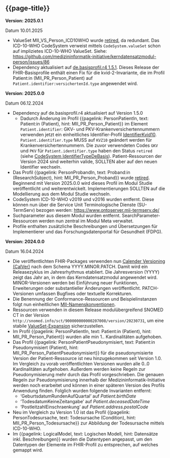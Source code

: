 ## {{page-title}}

**Version: 2025.0.1**

Datum 10.01.2025

- ValueSet MII_VS_Person_ICD10WHO wurde [retired](http://hl7.org/fhir/R4/codesystem-publication-status.html#publication-status-retired), da redundant. Das ICD-10-WHO CodeSystem verweist mittels `CodeSystem.valueSet` schon auf implizietes ICD-10-WHO ValueSet. Siehe: https://github.com/medizininformatik-initiative/kerndatensatzmodul-person/issues/86
- Dependency aktualisiert auf [de.basisprofil.r4 1.5.1](https://simplifier.net/packages/de.basisprofil.r4/1.5.1). Dieses Release der FHIR-Basisprofile enthält einen Fix für die kvid-2-Invariante, die im Profil Patient:in (MII_PR_Person_Patient) auf `Patient.identifier:versichertenId.type` angewendet wird.

**Version: 2025.0.0**

Datum 06.12.2024

- Dependency auf de.basisprofil.r4 aktualisiert auf Version 1.5.0
    - Dadurch Änderung im Profil {{pagelink: PersonPatientIn, text: Patient:in (Patient), hint: MII_PR_Person_Patient}} im Element `Patient.identifier`:  GKV- und PKV-Krankenversichertennummern verwenden jetzt ein einheitliches Identifier-Profil [IdentifierKvid10](https://simplifier.net/packages/de.basisprofil.r4/1.5.0/files/2461154). `Patient.identifier.type` MUSS auf `KVZ10` geändert werden für Krankenversichertennummern. Die zuvor verwendeten Codes `GKV` und `PKV` für `Patient.identifier.type` haben den Status `retired` (siehe [CodeSystem IdentifierTypeDeBasis](https://simplifier.net/packages/de.basisprofil.r4/1.5.0/files/2461165)). Patient-Ressourcen der Version 2024 sind weiterhin valide, SOLLTEN aber auf den neuen Identifier wechseln.
- Das Profil {{pagelink: PersonProbandIn, text: Proband:in (ResearchSubject), hint: MII_PR_Person_Proband}} wurde [retired](http://hl7.org/fhir/R4/codesystem-publication-status.html#publication-status-retired). Beginnend mit Version 2025.0.0 wird dieses Profil im Modul Studie veröffentlicht und weiterentwickelt. Implementierungen SOLLTEN auf die Modellierung aus dem Modul Studie wechseln. 
- CodeSystem ICD-10-WHO v2019 und v2016 wurden entfernt. Diese können nun über die Service Unit Terminologische Dienste (SU-TermServ) bezogen werden: https://www.ontoserver.mii-termserv.de/
- Suchparameter aus diesem Modul wurden entfernt. SearchParameter-Ressourcen werden nun zentral im Modul Meta verwaltet.
- Profile enthalten zusätzliche Beschreibungen und Übersetzungen  für Implementierer und das Forschungsdatenportal für Gesundheit (FDPG).

**Version: 2024.0.0**

Datum 16.04.2024

- Die veröffentlichten FHIR-Packages verwenden nun [Calender Versioning (CalVer)](https://calver.org/) nach dem Schema YYYY.MINOR.PATCH. Damit wird ein Releasezyklus im Jahresrhythmus etabliert. Die Jahresversion (YYYY) zeigt das Jahr an, in dem das Kerndatensatzmodul angewendet wird. MINOR-Versionen werden bei Einführung neuer Funktionen, Erweiterungen oder substantieller Änderungen veröffentlicht. PATCH-Versionen umfassen Bugfixes oder textuelle Korrekturen.
- Die Benennung der Conformance-Ressourcen und Beispielinstanzen folgt nun einheitlichen [MII-Namenskonventionen](https://github.com/medizininformatik-initiative/kerndatensatz-meta/wiki/Namenskonventionen-f%C3%BCr-FHIR%E2%80%90Ressourcen-in-der-MII).
- Ressourcen verwenden in diesem Release modulübergreifend SNOMED CT in der Version `http://snomed.info/sct/900000000000207008/version/20230731`, um eine stabile [ValueSet-Expansion](http://hl7.org/fhir/R4/valueset.html#expansion) sicherzustellen.
- Im Profil {{pagelink: PersonPatientIn, text: Patient:in (Patient), hint: MII_PR_Person_Patient}} wurden alle min 1.. Kardinalitäten aufgehoben. 
- Das Profil {{pagelink: PersonPatientPseudonymisiert, text: Patient:in Pseudonymisiert (Patient), hint: MII_PR_Person_PatientPseudonymisiert}} für die pseudonymisierte Version der Patient-Ressource ist neu hinzugekommen seit Version 1.0. Im Vergleich zu vorab veröffentlichten Versionen wurden alle 0..0 Kardinalitäten aufgehoben. Außerdem werden keine Regeln zur Pseudonymisierung mehr durch das Profil vorgeschrieben. Die genauen Regeln zur Pseudonymisierung innerhalb der Medizininformatik-Initiative werden noch erarbeitet und können in einer späteren Version des Profils Anwendung finden. Folglich wurden folgende Invarianten entfernt: 
    - ‘GeburtsdatumRundenAufQuartal’ auf *Patient.birthDate*
    - ‘TodesdatumKeineZeitangabe’ auf *Patient.deceasedDateTime*
    - ‘PostleitzahlEinschraenkung’ auf *Patient.address.postalCode*
- Neu im Vergleich zu Version 1.0 ist das Profil {{pagelink: PersonTodesursache, text: Todesursache (Condition), hint: MII_PR_Person_Todesursache}} zur Abbildung der Todesursache mittels ICD-10-WHO.
- Im {{pagelink: LogicalModel, text: Logischen Modell, hint: Datensätze inkl. Beschreibungen}} wurden die Datentypen angepasst, um den Datentypen der Elemente im FHIR-Profil zu entsprechen, auf welches gemappt wird.

